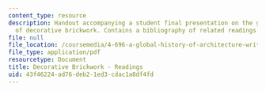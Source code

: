 ```yaml
---
content_type: resource
description: Handout accompanying a student final presentation on the global history
  of decorative brickwork. Contains a bibliography of related readings.
file: null
file_location: /coursemedia/4-696-a-global-history-of-architecture-writing-seminar-spring-2008/43f46224ad76deb21ed3cdac1a8df4fd_MIT4_696s08_project02_read.pdf
file_type: application/pdf
resourcetype: Document
title: Decorative Brickwork - Readings
uid: 43f46224-ad76-deb2-1ed3-cdac1a8df4fd
---
```

